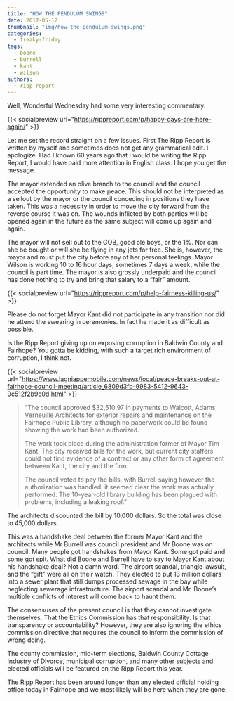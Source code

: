```yaml
---
title: "HOW THE PENDULUM SWINGS"
date: 2017-05-12
thumbnail: "img/how-the-pendulum-swings.png"
categories: 
  - freaky-friday
tags: 
  - boone
  - burrell
  - kant
  - wilson
authors: 
  - ripp-report
---
```


Well, Wonderful Wednesday had some very interesting commentary.

{{< socialpreview url="https://rippreport.com/p/happy-days-are-here-again/" >}}

Let me set the record straight on a few issues. First The Ripp Report is written by myself and sometimes does not get any grammatical edit. I apologize. Had I known 60 years ago that I would be writing the Ripp Report, I would have paid more attention in English class. I hope you get the message.

The mayor extended an olive branch to the council and the council accepted the opportunity to make peace. This should not be interpreted as a sellout by the mayor or the council conceding in positions they have taken. This was a necessity in order to move the city forward from the reverse course it was on. The wounds inflicted by both parties will be opened again in the future as the same subject will come up again and again.

The mayor will not sell out to the GOB, good ole boys, or the 1%. Nor can she be bought or will she be flying in any jets for free. She is, however, the mayor and must put the city before any of her personal feelings. Mayor Wilson is working 10 to 16 hour days, sometimes 7 days a week, while the council is part time. The mayor is also grossly underpaid and the council has done nothing to try and bring that salary to a “fair” amount.

{{< socialpreview url="https://rippreport.com/p/help-fairness-killing-us/" >}}

Please do not forget Mayor Kant did not participate in any transition nor did he attend the swearing in ceremonies. In fact he made it as difficult as possible.

Is the Ripp Report giving up on exposing corruption in Baldwin County and Fairhope? You gotta be kidding, with such a target rich environment of corruption, I think not.

{{< socialpreview url="https://www.lagniappemobile.com/news/local/peace-breaks-out-at-fairhope-council-meeting/article_6809d3fb-9983-5412-9643-9c512f2b9c0d.html" >}}

> “The council approved $32,510.97 in payments to Walcott, Adams, Verneuille Architects for exterior repairs and maintenance on the Fairhope Public Library, although no paperwork could be found showing the work had been authorized.
> 
> The work took place during the administration former of Mayor Tim Kant. The city received bills for the work, but current city staffers could not find evidence of a contract or any other form of agreement between Kant, the city and the firm.
> 
> The council voted to pay the bills, with Burrell saying however the authorization was handled, it seemed clear the work was actually performed. The 10-year-old library building has been plagued with problems, including a leaking roof.”

The architects discounted the bill by 10,000 dollars. So the total was close to 45,000 dollars.

This was a handshake deal between the former Mayor Kant and the architects while Mr Burrell was council president and Mr Boone was on council. Many people got handshakes from Mayor Kant. Some got paid and some got spit. What did Boone and Burrell have to say to Mayor Kant about his handshake deal? Not a damn word. The airport scandal, triangle lawsuit, and the “gift” were all on their watch. They elected to put 13 million dollars into a sewer plant that still dumps processed sewage in the bay while neglecting sewerage infrastructure. The airport scandal and Mr. Boone’s multiple conflicts of interest will come back to haunt them.

The consensuses of the present council is that they cannot investigate themselves. That the Ethics Commission has that responsibility. Is that transparency or accountability? However, they are also ignoring the ethics commission directive that requires the council to inform the commission of wrong doing.

The county commission, mid-term elections, Baldwin County Cottage Industry of Divorce, municipal corruption, and many other subjects and elected officials will be featured on the Ripp Report this year.

The Ripp Report has been around longer than any elected official holding office today in Fairhope and we most likely will be here when they are gone.
